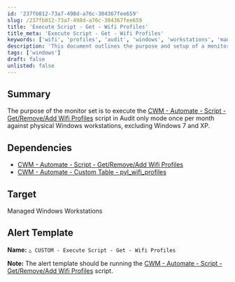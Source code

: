 ```yaml
---
id: '237fb012-73a7-498d-a76c-304367fee659'
slug: /237fb012-73a7-498d-a76c-304367fee659
title: 'Execute Script - Get - Wifi Profiles'
title_meta: 'Execute Script - Get - Wifi Profiles'
keywords: ['wifi', 'profiles', 'audit', 'windows', 'workstations', 'management']
description: 'This document outlines the purpose and setup of a monitor set designed to execute the Wifi Profiles management script in Audit only mode on physical Windows workstations, specifically excluding Windows 7 and XP, on a monthly basis.'
tags: ['windows']
draft: false
unlisted: false
---
```


## Summary

The purpose of the monitor set is to execute the [CWM - Automate - Script - Get/Remove/Add Wifi Profiles](/docs/47e125c4-26df-4b47-811b-b856f3395290) script in Audit only mode once per month against physical Windows workstations, excluding Windows 7 and XP.

## Dependencies

- [CWM - Automate - Script - Get/Remove/Add Wifi Profiles](/docs/47e125c4-26df-4b47-811b-b856f3395290)
- [CWM - Automate - Custom Table - pvl_wifi_profiles](/docs/f317da6e-0ea2-4c1e-bad9-4d0ad25684d3)

## Target

Managed Windows Workstations

## Alert Template

**Name:** `△ CUSTOM - Execute Script - Get - Wifi Profiles`

**Note:** The alert template should be running the [CWM - Automate - Script - Get/Remove/Add Wifi Profiles](/docs/47e125c4-26df-4b47-811b-b856f3395290) script.